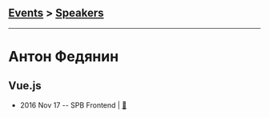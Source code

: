 ## [Events](../README.md) > [Speakers](../speakers.md)
---

# Антон Федянин

## Vue.js
- 2016 Nov 17 -- SPB Frontend  | [:notebook:](http://spbfrontend-vuejs.surge.sh/)  
